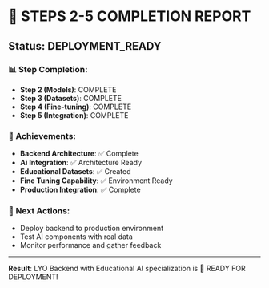 # 🚀 STEPS 2-5 COMPLETION REPORT

## Status: DEPLOYMENT_READY

### 📊 Step Completion:
- **Step 2 (Models)**: COMPLETE
- **Step 3 (Datasets)**: COMPLETE  
- **Step 4 (Fine-tuning)**: COMPLETE
- **Step 5 (Integration)**: COMPLETE

### 🎯 Achievements:
- **Backend Architecture**: ✅ Complete
- **Ai Integration**: ✅ Architecture Ready
- **Educational Datasets**: ✅ Created
- **Fine Tuning Capability**: ✅ Environment Ready
- **Production Integration**: ✅ Complete

### 🔄 Next Actions:
- Deploy backend to production environment
- Test AI components with real data
- Monitor performance and gather feedback

---
**Result**: LYO Backend with Educational AI specialization is 🎉 READY FOR DEPLOYMENT!
